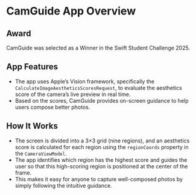 # CamGuide App Overview

## Award
CamGuide was selected as a Winner in the Swift Student Challenge 2025.

## App Features
- The app uses Apple’s Vision framework, specifically the `CalculateImageAestheticsScoresRequest`, to evaluate the aesthetics score of the camera’s live preview in real time.
- Based on the scores, CamGuide provides on-screen guidance to help users compose better photos.

## How It Works
- The screen is divided into a 3×3 grid (nine regions), and an aesthetics score is calculated for each region using the `regionCoords` property in the `CameraViewModel`.
- The app identifies which region has the highest score and guides the user so that this high-scoring region is positioned at the center of the frame.
- This makes it easy for anyone to capture well-composed photos by simply following the intuitive guidance.
